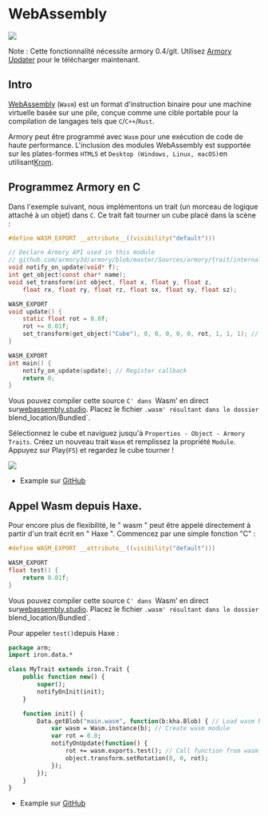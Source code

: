 # WebAssembly

![](/code/img/wasm/0.jpg)

Note : Cette fonctionnalité nécessite armory 0.4/git. Utilisez [Armory Updater](http://armory3d.org/manual/#/dev/gitversion) pour le télécharger maintenant.

## Intro

[WebAssembly](http://webassembly.org/) (`Wasm`) est un format d'instruction binaire pour une machine virtuelle basée sur une pile, conçue comme une cible portable pour la compilation de langages tels que `C`/`C++`/`Rust`.

Armory peut être programmé avec `Wasm` pour une exécution de code de haute performance. L'inclusion des modules WebAssembly est supportée sur les plates-formes `HTML5` et `Desktop (Windows, Linux, macOS)`en utilisant[Krom](https://github.com/Kode/Krom).

## Programmez Armory en C

Dans l'exemple suivant, nous implémentons un trait (un morceau de logique attaché à un objet) dans `C`. Ce trait fait tourner un cube placé dans la scène :

```c
#define WASM_EXPORT __attribute__((visibility("default")))

// Declare Armory API used in this module
// github.com/armory3d/armory/blob/master/Sources/armory/trait/internal/wasm_api.h
void notify_on_update(void* f);
int get_object(const char* name);
void set_transform(int object, float x, float y, float z,
	float rx, float ry, float rz, float sx, float sy, float sz);

WASM_EXPORT
void update() {
	static float rot = 0.0f;
	rot += 0.01f;
	set_transform(get_object("Cube"), 0, 0, 0, 0, 0, rot, 1, 1, 1); // Set cube rotation
}

WASM_EXPORT
int main() {
	notify_on_update(update); // Register callback
	return 0;
}
```
Vous pouvez compiler cette source `C' dans `Wasm' en direct sur[webassembly.studio](https://webassembly.studio/?f=kl1f79ll4x). Placez le fichier `.wasm' résultant dans le dossier `blend_location/Bundled`.

Sélectionnez le cube et naviguez jusqu'à `Properties - Object - Armory Traits`. Créez un nouveau trait `Wasm` et remplissez la propriété `Module`. Appuyez sur Play(`F5`) et regardez le cube tourner !



<a href="./code/img/wasm/1.jpg">![](./code/img/wasm/1.jpg)</a>


- Example sur [GitHub](https://github.com/armory3d/armory_examples/tree/master/web_assembly/c_trait)


## Appel Wasm depuis Haxe.

Pour encore plus de flexibilité, le " wasm " peut être appelé directement à partir d'un trait écrit en " Haxe ". Commencez par une simple fonction "C" :

```c
#define WASM_EXPORT __attribute__((visibility("default")))

WASM_EXPORT
float test() {
	return 0.01f;
}
```
Vous pouvez compiler cette source `C' dans `Wasm' en direct sur[webassembly.studio](https://webassembly.studio/?f=gkkao6y44ga). Placez le fichier `.wasm' résultant dans le dossier `blend_location/Bundled`.

Pour appeler `test()`depuis Haxe :

```haxe
package arm;
import iron.data.*

class MyTrait extends iron.Trait {
	public function new() {
		super();
		notifyOnInit(init);
	}

	function init() {
		Data.getBlob("main.wasm", function(b:kha.Blob) { // Load wasm blob
			var wasm = Wasm.instance(b); // Create wasm module
			var rot = 0.0;
			notifyOnUpdate(function() {
				rot += wasm.exports.test(); // Call function from wasm module!
				object.transform.setRotation(0, 0, rot);
			});
		});
	}
}

```

- Example sur [GitHub](https://github.com/armory3d/armory_examples/tree/master/web_assembly/call_wasm)

